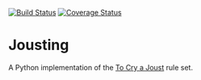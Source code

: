 [![Build Status](https://travis-ci.org/Serneum/Jousting.svg?branch=master)](https://travis-ci.org/Serneum/Jousting) [![Coverage Status](https://coveralls.io/repos/Serneum/Jousting/badge.svg)](https://coveralls.io/r/Serneum/Jousting)
# Jousting
A Python implementation of the [To Cry a Joust](http://boardgamegeek.com/boardgame/124129/cry-joust) rule set.
